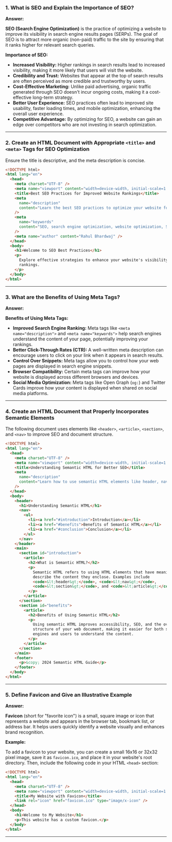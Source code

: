 ### 1. What is SEO and Explain the Importance of SEO?

**Answer:**

**SEO (Search Engine Optimization)** is the practice of optimizing a website to improve its visibility in search engine results pages (SERPs). The goal of SEO is to attract more organic (non-paid) traffic to the site by ensuring that it ranks higher for relevant search queries.

**Importance of SEO:**

- **Increased Visibility:** Higher rankings in search results lead to increased visibility, making it more likely that users will visit the website.
- **Credibility and Trust:** Websites that appear at the top of search results are often perceived as more credible and trustworthy by users.
- **Cost-Effective Marketing:** Unlike paid advertising, organic traffic generated through SEO doesn't incur ongoing costs, making it a cost-effective long-term strategy.
- **Better User Experience:** SEO practices often lead to improved site usability, faster loading times, and mobile optimization, enhancing the overall user experience.
- **Competitive Advantage:** By optimizing for SEO, a website can gain an edge over competitors who are not investing in search optimization.

---

### 2. Create an HTML Document with Appropriate `<title>` and `<meta>` Tags for SEO Optimization

Ensure the title is descriptive, and the meta description is concise.

```html
<!DOCTYPE html>
<html lang="en">
  <head>
    <meta charset="UTF-8" />
    <meta name="viewport" content="width=device-width, initial-scale=1.0" />
    <title>Best SEO Practices for Improved Website Rankings</title>
    <meta
      name="description"
      content="Learn the best SEO practices to optimize your website for search engines and improve your rankings."
    />
    <meta
      name="keywords"
      content="SEO, search engine optimization, website optimization, SEO practices"
    />
    <meta name="author" content="Rahul Bhardwaj" />
  </head>
  <body>
    <h1>Welcome to SEO Best Practices</h1>
    <p>
      Explore effective strategies to enhance your website's visibility and
      rankings.
    </p>
  </body>
</html>
```

---

### 3. What are the Benefits of Using Meta Tags?

**Answer:**

**Benefits of Using Meta Tags:**

- **Improved Search Engine Ranking:** Meta tags like `<meta name="description">` and `<meta name="keywords">` help search engines understand the content of your page, potentially improving your rankings.
- **Better Click-Through Rates (CTR):** A well-written meta description can encourage users to click on your link when it appears in search results.
- **Control Over Snippets:** Meta tags allow you to control how your web pages are displayed in search engine snippets.
- **Browser Compatibility:** Certain meta tags can improve how your website is displayed across different browsers and devices.
- **Social Media Optimization:** Meta tags like Open Graph (`og:`) and Twitter Cards improve how your content is displayed when shared on social media platforms.

---

### 4. Create an HTML Document that Properly Incorporates Semantic Elements

The following document uses elements like `<header>`, `<article>`, `<section>`, and `<nav>` to improve SEO and document structure.

```html
<!DOCTYPE html>
<html lang="en">
  <head>
    <meta charset="UTF-8" />
    <meta name="viewport" content="width=device-width, initial-scale=1.0" />
    <title>Understanding Semantic HTML for Better SEO</title>
    <meta
      name="description"
      content="Learn how to use semantic HTML elements like header, nav, article, and section to improve SEO and document structure."
    />
  </head>
  <body>
    <header>
      <h1>Understanding Semantic HTML</h1>
      <nav>
        <ul>
          <li><a href="#introduction">Introduction</a></li>
          <li><a href="#benefits">Benefits of Semantic HTML</a></li>
          <li><a href="#conclusion">Conclusion</a></li>
        </ul>
      </nav>
    </header>
    <main>
      <section id="introduction">
        <article>
          <h2>What is Semantic HTML?</h2>
          <p>
            Semantic HTML refers to using HTML elements that have meaning and
            describe the content they enclose. Examples include
            <code>&lt;header&gt;</code>, <code>&lt;nav&gt;</code>,
            <code>&lt;section&gt;</code>, and <code>&lt;article&gt;</code>.
          </p>
        </article>
      </section>
      <section id="benefits">
        <article>
          <h2>Benefits of Using Semantic HTML</h2>
          <p>
            Using semantic HTML improves accessibility, SEO, and the overall
            structure of your web document, making it easier for both search
            engines and users to understand the content.
          </p>
        </article>
      </section>
    </main>
    <footer>
      <p>&copy; 2024 Semantic HTML Guide</p>
    </footer>
  </body>
</html>
```

---

### 5. Define Favicon and Give an Illustrative Example

**Answer:**

**Favicon** (short for "favorite icon") is a small, square image or icon that represents a website and appears in the browser tab, bookmark list, or address bar. It helps users quickly identify a website visually and enhances brand recognition.

**Example:**

To add a favicon to your website, you can create a small 16x16 or 32x32 pixel image, save it as `favicon.ico`, and place it in your website's root directory. Then, include the following code in your HTML `<head>` section:

```html
<!DOCTYPE html>
<html lang="en">
  <head>
    <meta charset="UTF-8" />
    <meta name="viewport" content="width=device-width, initial-scale=1.0" />
    <title>My Website with Favicon</title>
    <link rel="icon" href="favicon.ico" type="image/x-icon" />
  </head>
  <body>
    <h1>Welcome to My Website</h1>
    <p>This website has a custom favicon.</p>
  </body>
</html>
```

---
